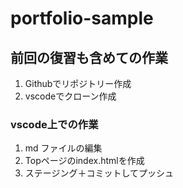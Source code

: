 # portfolio-sample

## 前回の復習も含めての作業
  1. Githubでリポジトリー作成
  2. vscodeでクローン作成

### vscode上での作業
  1. md ファイルの編集
  2. Topページのindex.htmlを作成
  3. ステージング＋コミットしてプッシュ